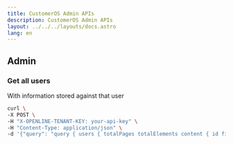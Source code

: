 ```yaml
---
title: CustomerOS Admin APIs
description: CustomerOS Admin APIs
layout: ../../../layouts/docs.astro
lang: en
---
```


## Admin

### Get all users

With information stored against that user

```bash
curl \
-X POST \
-H "X-OPENLINE-TENANT-KEY: your-api-key" \
-H "Content-Type: application/json" \
-d '{"query": "query { users { totalPages totalElements content { id firstName lastName calendars { link } jobRoles{ jobTitle description } emails { email } createdAt }}} "}' https://api.customeros.ai/query